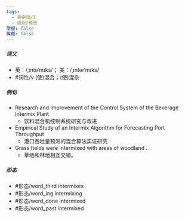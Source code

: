 ```yaml
---
tags:
  - 首字母/I
  - 级别/雅思
掌握: false
模糊: false
---
```

##### 词义
- 英：/ˌɪntəˈmɪks/； 美：/ˌɪntərˈmɪks/
- #词性/v  (使)混合；(使)混杂
##### 例句
- Research and Improvement of the Control System of the Beverage Intermix Plant
	- 饮料混合机控制系统研究与改进
- Empirical Study of an Intermix Algorithm for Forecasting Port Throughput
	- 港口吞吐量预测的混合算法实证研究
- Grass fields were intermixed with areas of woodland .
	- 草地和林地相互交错。
##### 形态
- #形态/word_third intermixes
- #形态/word_ing intermixing
- #形态/word_done intermixed
- #形态/word_past intermixed
